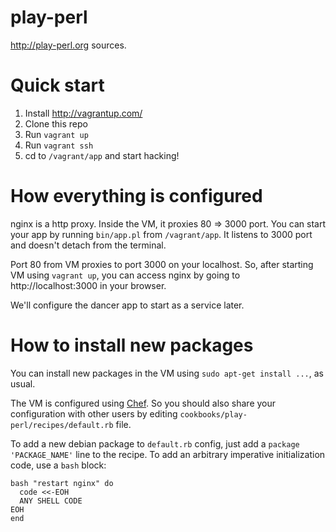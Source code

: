 play-perl
=========

http://play-perl.org sources.

Quick start
=========

1. Install http://vagrantup.com/
2. Clone this repo
3. Run `vagrant up`
4. Run `vagrant ssh`
5. cd to `/vagrant/app` and start hacking!

How everything is configured
=========

nginx is a http proxy. Inside the VM, it proxies 80 => 3000 port.
You can start your app by running `bin/app.pl` from `/vagrant/app`.
It listens to 3000 port and doesn't detach from the terminal.

Port 80 from VM proxies to port 3000 on your localhost.
So, after starting VM using `vagrant up`, you can access nginx by going to http://localhost:3000 in your browser.

We'll configure the dancer app to start as a service later.

How to install new packages
=========

You can install new packages in the VM using `sudo apt-get install ...`, as usual.

The VM is configured using [Chef](http://www.opscode.com/chef/).
So you should also share your configuration with other users by editing `cookbooks/play-perl/recipes/default.rb` file.

To add a new debian package to `default.rb` config, just add a `package 'PACKAGE_NAME'` line to the recipe.
To add an arbitrary imperative initialization code, use a `bash` block:

```
bash "restart nginx" do
  code <<-EOH
  ANY SHELL CODE
EOH
end
```
